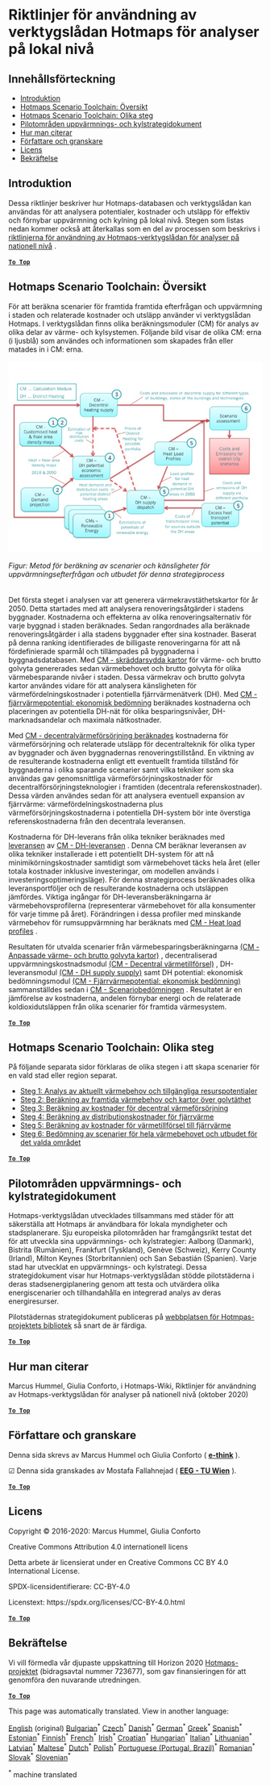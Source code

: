 <h1><a class="anchor" id="guidelines-for-using-the-hotmaps-toolbox-for-analyses-at-local-level" href="#guidelines-for-using-the-hotmaps-toolbox-for-analyses-at-local-level"><i class="fa fa-link"></i></a>Riktlinjer för användning av verktygslådan Hotmaps för analyser på lokal nivå</h1><h2><a class="anchor" id="table-of-contents" href="#table-of-contents"><i class="fa fa-link"></i></a> Innehållsförteckning</h2><ul><li> <a href="#introduction">Introduktion</a></li><li> <a href="#the-hotmaps-scenario-toolchain-overview">Hotmaps Scenario Toolchain: Översikt</a></li><li> <a href="#the-hotmaps-scenario-toolchain-different-steps">Hotmaps Scenario Toolchain: Olika steg</a></li><li> <a href="#pilot-areas-heating-and-cooling-strategy-documents">Pilotområden uppvärmnings- och kylstrategidokument</a></li><li> <a href="#how-to-cite">Hur man citerar</a></li><li> <a href="#authors-and-reviewers">Författare och granskare</a></li><li> <a href="#license">Licens</a></li><li> <a href="#acknowledgement">Bekräftelse</a></li></ul><h2><a class="anchor" id="introduction" href="#introduction"><i class="fa fa-link"></i></a> Introduktion</h2><p> Dessa riktlinjer beskriver hur Hotmaps-databasen och verktygslådan kan användas för att analysera potentialer, kostnader och utsläpp för effektiv och förnybar uppvärmning och kylning på lokal nivå. Stegen som listas nedan kommer också att återkallas som en del av processen som beskrivs i <a href="https://wiki.hotmaps.hevs.ch/en/guide-national-level-comprehensive-assessment-eed#introduction">riktlinjerna för användning av Hotmaps-verktygslådan för analyser på nationell nivå</a> .</p><p><ins> <code><strong><a href="#table-of-contents">To Top</a></strong></code></ins></p><h2><a class="anchor" id="the-hotmaps-scenario-toolchain--overview" href="#the-hotmaps-scenario-toolchain--overview"><i class="fa fa-link"></i></a> Hotmaps Scenario Toolchain: Översikt</h2><p> För att beräkna scenarier för framtida framtida efterfrågan och uppvärmning i staden och relaterade kostnader och utsläpp använder vi verktygslådan Hotmaps. I verktygslådan finns olika beräkningsmoduler (CM) för analys av olika delar av värme- och kylsystemen. Följande bild visar de olika CM: erna (i ljusblå) som användes och informationen som skapades från eller matades in i CM: erna.<br/><br/><img src="/en/guide-local-and-municipal-levels/Toolchain_29_06_2020.jpg"/></p><p> <em>Figur: Metod för beräkning av scenarier och känsligheter för uppvärmningsefterfrågan och utbudet för denna strategiprocess</em><br/><br/><br/> Det första steget i analysen var att generera värmekravstäthetskartor för år 2050. Detta startades med att analysera renoveringsåtgärder i stadens byggnader. Kostnaderna och effekterna av olika renoveringsalternativ för varje byggnad i staden beräknades. Sedan rangordnades alla beräknade renoveringsåtgärder i alla stadens byggnader efter sina kostnader. Baserat på denna ranking identifierades de billigaste renoveringarna för att nå fördefinierade sparmål och tillämpades på byggnaderna i byggnadsdatabasen. Med <a href="https://wiki.hotmaps.eu/en/CM-Customized-heat-and-floor-area-density-maps">CM - skräddarsydda kartor</a> för värme- och brutto golvyta genererades sedan värmebehovet och brutto golvyta för olika värmebesparande nivåer i staden. Dessa värmekrav och brutto golvyta kartor användes vidare för att analysera känsligheten för värmefördelningskostnader i potentiella fjärrvärmenätverk (DH). Med <a href="https://wiki.hotmaps.eu/en/CM-District-heating-potential-economic-assessment">CM - fjärrvärmepotential: ekonomisk bedömning</a> beräknades kostnaderna och placeringen av potentiella DH-nät för olika besparingsnivåer, DH-marknadsandelar och maximala nätkostnader.</p><p> Med <a href="https://wiki.hotmaps.eu/en/CM-Decentral-heating-supply">CM - decentralvärmeförsörjning beräknades</a> kostnaderna för värmeförsörjning och relaterade utsläpp för decentralteknik för olika typer av byggnader och även byggnadernas renoveringstillstånd. En viktning av de resulterande kostnaderna enligt ett eventuellt framtida tillstånd för byggnaderna i olika sparande scenarier samt vilka tekniker som ska användas gav genomsnittliga värmeförsörjningskostnader för decentralförsörjningsteknologier i framtiden (decentrala referenskostnader). Dessa värden användes sedan för att analysera eventuell expansion av fjärrvärme: värmefördelningskostnaderna plus värmeförsörjningskostnaderna i potentiella DH-system bör inte överstiga referenskostnaderna från den decentrala leveransen.</p><p> Kostnaderna för DH-leverans från olika tekniker beräknades med <a href="https://wiki.hotmaps.eu/en/CM-District-heating-supply-dispatch">leveransen</a> av <a href="https://wiki.hotmaps.eu/en/CM-District-heating-supply-dispatch">CM - DH-leveransen</a> . Denna CM beräknar leveransen av olika tekniker installerade i ett potentiellt DH-system för att nå minimikörningskostnader samtidigt som värmebehovet täcks hela året (eller totala kostnader inklusive investeringar, om modellen används i investeringsoptimeringsläge). För denna strategiprocess beräknades olika leveransportföljer och de resulterande kostnaderna och utsläppen jämfördes. Viktiga ingångar för DH-leveransberäkningarna är värmebehovsprofilerna (representerar värmebehovet för alla konsumenter för varje timme på året). Förändringen i dessa profiler med minskande värmebehov för rumsuppvärmning har beräknats med <a href="https://wiki.hotmaps.hevs.ch/en/CM-Heat-load-profiles">CM - Heat load profiles</a> .</p><p> Resultaten för utvalda scenarier från värmebesparingsberäkningarna <a href="https://wiki.hotmaps.eu/en/CM-Customized-heat-and-floor-area-density-maps">(CM - Anpassade värme- och brutto golvyta kartor)</a> , decentraliserad uppvärmningskostnadsmodul <a href="https://wiki.hotmaps.eu/en/CM-Decentral-heating-supply">(CM - Decentral värmetillförsel)</a> , DH-leveransmodul <a href="https://wiki.hotmaps.eu/en/CM-District-heating-supply-dispatch">(CM - DH supply supply)</a> samt DH potential: ekonomisk bedömningsmodul <a href="https://wiki.hotmaps.eu/en/CM-District-heating-potential-economic-assessment">(CM - Fjärrvärmepotential: ekonomisk bedömning)</a> sammanställdes sedan i <a href="https://wiki.hotmaps.eu/en/CM-Scenario-assessment">CM - Scenariobedömningen</a> . Resultatet är en jämförelse av kostnaderna, andelen förnybar energi och de relaterade koldioxidutsläppen från olika scenarier för framtida värmesystem.</p><p><ins> <code><strong><a href="#table-of-contents">To Top</a></strong></code></ins></p><h2><a class="anchor" id="the-hotmaps-scenario-toolchain--different-steps" href="#the-hotmaps-scenario-toolchain--different-steps"><i class="fa fa-link"></i></a> Hotmaps Scenario Toolchain: Olika steg</h2><p> På följande separata sidor förklaras de olika stegen i att skapa scenarier för en vald stad eller region separat.</p><ul><li> <a href="https://wiki.hotmaps.eu/en/Step-1-Analysis-of-current-heat-demand-and-available-resource-potentials">Steg 1: Analys av aktuellt värmebehov och tillgängliga resurspotentialer</a></li><li> <a href="https://wiki.hotmaps.eu/en/Step-2-Calculation-of-future-heat-demand-and-gross-floor-area-density-maps">Steg 2: Beräkning av framtida värmebehov och kartor över golvtäthet</a></li><li> <a href="https://wiki.hotmaps.eu/en/Step-3-Calculation-of-costs-of-decentral-heat-supply">Steg 3: Beräkning av kostnader för decentral värmeförsörjning</a></li><li> <a href="https://wiki.hotmaps.eu/en/Step-4-Calculation-of-district-heating-distribution-costs">Steg 4: Beräkning av distributionskostnader för fjärrvärme</a></li><li> <a href="https://wiki.hotmaps.eu/en/Step-5-Calculation-of-costs-of-heat-supply-to-district-heating">Steg 5: Beräkning av kostnader för värmetillförsel till fjärrvärme</a></li><li> <a href="https://wiki.hotmaps.eu/en/Step-6-Assessment-of-scenarios-for-entire-heat-demand-and-supply-for-the-selected-area">Steg 6: Bedömning av scenarier för hela värmebehovet och utbudet för det valda området</a></li></ul><p><ins> <code><strong><a href="#table-of-contents">To Top</a></strong></code></ins></p><h2><a class="anchor" id="pilot-areas-heating-and-cooling-strategy-documents" href="#pilot-areas-heating-and-cooling-strategy-documents"><i class="fa fa-link"></i></a> Pilotområden uppvärmnings- och kylstrategidokument</h2><p> Hotmaps-verktygslådan utvecklades tillsammans med städer för att säkerställa att Hotmaps är användbara för lokala myndigheter och stadsplanerare. Sju europeiska pilotområden har framgångsrikt testat det för att utveckla sina uppvärmnings- och kylstrategier: Aalborg (Danmark), Bistrita (Rumänien), Frankfurt (Tyskland), Genève (Schweiz), Kerry County (Irland), Milton Keynes (Storbritannien) och San Sebastián (Spanien). Varje stad har utvecklat en uppvärmnings- och kylstrategi. Dessa strategidokument visar hur Hotmaps-verktygslådan stödde pilotstäderna i deras stadsenergiplanering genom att testa och utvärdera olika energiscenarier och tillhandahålla en integrerad analys av deras energiresurser.</p><p> Pilotstädernas strategidokument publiceras på <a href="https://www.hotmaps-project.eu/library/">webbplatsen för Hotmpas-projektets bibliotek</a> så snart de är färdiga.</p><p><ins> <code><strong><a href="#table-of-contents">To Top</a></strong></code></ins></p><h2><a class="anchor" id="how-to-cite" href="#how-to-cite"><i class="fa fa-link"></i></a> Hur man citerar</h2><p> Marcus Hummel, Giulia Conforto, i Hotmaps-Wiki, Riktlinjer för användning av Hotmaps-verktygslådan för analyser på nationell nivå (oktober 2020)</p><p><ins> <code><strong><a href="#table-of-contents">To Top</a></strong></code></ins></p><h2><a class="anchor" id="authors-and-reviewers" href="#authors-and-reviewers"><i class="fa fa-link"></i></a> Författare och granskare</h2><p> Denna sida skrevs av Marcus Hummel och Giulia Conforto ( <strong><a href="https://e-think.ac.at">e-think</a></strong> ).</p><p> ☑ Denna sida granskades av Mostafa Fallahnejad ( <strong><a href="https://eeg.tuwien.ac.at/">EEG - TU Wien</a></strong> ).</p><p> <a href="#table-of-contents"><strong><code>To Top</code></strong></a></p><h2><a class="anchor" id="license" href="#license"><i class="fa fa-link"></i></a> Licens</h2><p> Copyright © 2016-2020: Marcus Hummel, Giulia Conforto</p><p> Creative Commons Attribution 4.0 internationell licens</p><p> Detta arbete är licensierat under en Creative Commons CC BY 4.0 International License.</p><p> SPDX-licensidentifierare: CC-BY-4.0</p><p> Licenstext: https://spdx.org/licenses/CC-BY-4.0.html</p><p><ins> <code><strong><a href="#table-of-contents">To Top</a></strong></code></ins></p><h2><a class="anchor" id="acknowledgement" href="#acknowledgement"><i class="fa fa-link"></i></a> Bekräftelse</h2><p> Vi vill förmedla vår djupaste uppskattning till Horizon 2020 <a href="https://www.hotmaps-project.eu">Hotmaps-projektet</a> (bidragsavtal nummer 723677), som gav finansieringen för att genomföra den nuvarande utredningen.</p><p><ins> <code><strong><a href="#table-of-contents">To Top</a></strong></code></ins></p>
<!--- THIS IS A SUPER UNIQUE IDENTIFIER -->

This page was automatically translated. View in another language:

[English](../en/guide-local-and-municipal-levels) (original) [Bulgarian](../bg/guide-local-and-municipal-levels)<sup>\*</sup> [Czech](../cs/guide-local-and-municipal-levels)<sup>\*</sup> [Danish](../da/guide-local-and-municipal-levels)<sup>\*</sup> [German](../de/guide-local-and-municipal-levels)<sup>\*</sup> [Greek](../el/guide-local-and-municipal-levels)<sup>\*</sup> [Spanish](../es/guide-local-and-municipal-levels)<sup>\*</sup> [Estonian](../et/guide-local-and-municipal-levels)<sup>\*</sup> [Finnish](../fi/guide-local-and-municipal-levels)<sup>\*</sup> [French](../fr/guide-local-and-municipal-levels)<sup>\*</sup> [Irish](../ga/guide-local-and-municipal-levels)<sup>\*</sup> [Croatian](../hr/guide-local-and-municipal-levels)<sup>\*</sup> [Hungarian](../hu/guide-local-and-municipal-levels)<sup>\*</sup> [Italian](../it/guide-local-and-municipal-levels)<sup>\*</sup> [Lithuanian](../lt/guide-local-and-municipal-levels)<sup>\*</sup> [Latvian](../lv/guide-local-and-municipal-levels)<sup>\*</sup> [Maltese](../mt/guide-local-and-municipal-levels)<sup>\*</sup> [Dutch](../nl/guide-local-and-municipal-levels)<sup>\*</sup> [Polish](../pl/guide-local-and-municipal-levels)<sup>\*</sup> [Portuguese (Portugal, Brazil)](../pt/guide-local-and-municipal-levels)<sup>\*</sup> [Romanian](../ro/guide-local-and-municipal-levels)<sup>\*</sup> [Slovak](../sk/guide-local-and-municipal-levels)<sup>\*</sup> [Slovenian](../sl/guide-local-and-municipal-levels)<sup>\*</sup>  

<sup>\*</sup> machine translated

